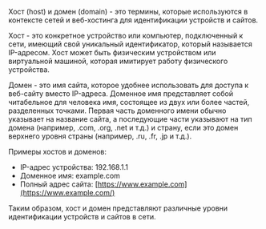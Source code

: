 Хост (host) и домен (domain) - это термины, которые используются в контексте сетей и веб-хостинга для идентификации устройств и сайтов.

Хост - это конкретное устройство или компьютер, подключенный к сети, имеющий свой уникальный идентификатор, который называется IP-адресом. Хост может быть физическим устройством или виртуальной машиной, которая имитирует работу физического устройства.

Домен - это имя сайта, которое удобнее использовать для доступа к веб-сайту вместо IP-адреса. Доменное имя представляет собой читабельное для человека имя, состоящее из двух или более частей, разделенных точками. Первая часть доменного имени обычно указывает на название сайта, а последующие части указывают на тип домена (например, .com, .org, .net и т.д.) и страну, если это домен верхнего уровня страны (например, .ru, .fr, .jp и т.д.).

Примеры хостов и доменов:

-   IP-адрес устройства: 192.168.1.1
-   Доменное имя: example.com
-   Полный адрес сайта: [https://www.example.com](https://www.example.com/)

Таким образом, хост и домен представляют различные уровни идентификации устройств и сайтов в сети.